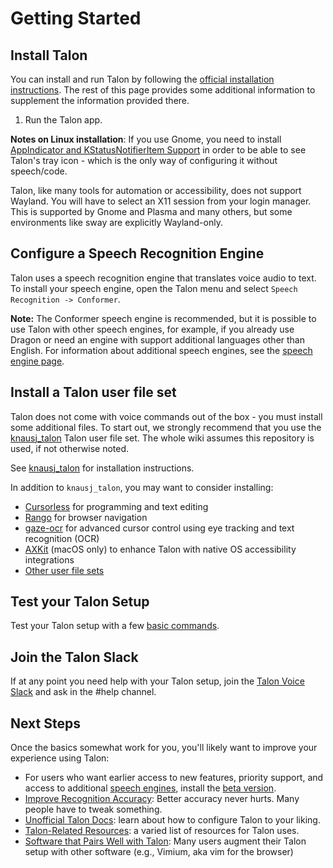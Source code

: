# Getting Started

## Install Talon
You can install and run Talon by following the [official installation instructions](https://talonvoice.com/docs/). The rest of this page provides some additional information to supplement the information provided there.
1. Run the Talon app.


**Notes on Linux installation**:
If you use Gnome, you need to install [AppIndicator and KStatusNotifierItem Support](https://extensions.gnome.org/extension/615/appindicator-support/) in order to be able to see Talon's tray icon - which is the only way of configuring it without speech/code.

Talon, like many tools for automation or accessibility, does not support Wayland. You will have to select an X11 session from your login manager. This is supported by Gnome and Plasma and many others, but some environments like sway are explicitly Wayland-only.

## Configure a Speech Recognition Engine

Talon uses a speech recognition engine that translates voice audio to text. To install your speech engine, open the Talon menu and select `Speech Recognition -> Conformer`.

**Note:** The Conformer speech engine is recommended, but it is possible to use Talon with other speech engines, for example, if you already use Dragon or need an engine with support additional languages other than English. For information about additional speech engines, see the [speech engine page](/speech_engines.md).

## Install a Talon user file set

Talon does not come with voice commands out of the box - you must install some additional files. To start out, we strongly recommend that you use the [knausj_talon](https://github.com/knausj85/knausj_talon) Talon user file set. The whole wiki assumes this repository is used, if not otherwise noted.

See [knausj_talon](https://github.com/knausj85/knausj_talon/blob/main/README.md#installation) for installation instructions.

In addition to `knausj_talon`, you may want to consider installing:

- [Cursorless](https://www.cursorless.org/) for programming and text editing
- [Rango](https://github.com/david-tejada/rango) for browser navigation
- [gaze-ocr](https://github.com/wolfmanstout/talon-gaze-ocr) for advanced cursor control using eye tracking and text recognition (OCR)
- [AXKit](https://github.com/phillco/talon-axkit) (macOS only) to enhance Talon with native OS accessibility integrations
- [Other user file sets](/talon_user_file_sets)

## Test your Talon Setup
Test your Talon setup with a few [basic commands](/basic_usage.md).

## Join the Talon Slack
If at any point you need help with your Talon setup, join the [Talon Voice Slack](https://talonvoice.com/chat) and ask in the #help channel.

## Next Steps
Once the basics somewhat work for you, you'll likely want to improve your experience using Talon:
* For users who want earlier access to new features, priority support, and access to additional [speech engines](/speech_engines.md), install the [beta version](/beta_talon.md).
* [Improve Recognition Accuracy](/improving_recognition_accuracy): Better accuracy never hurts. Many people have to tweak something.
* [Unofficial Talon Docs](/unofficial_talon_docs): learn about how to configure Talon to your liking.
* [Talon-Related Resources](/talon_related_resources): a varied list of resources for Talon uses.
* [Software that Pairs Well with Talon](/other_integrations): Many users augment their Talon setup with other software (e.g., Vimium, aka vim for the browser)
